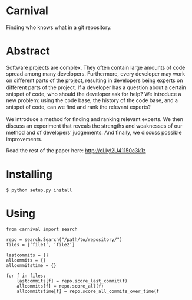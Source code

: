# Carnival

Finding who knows what in a git repository.

# Abstract

Software projects are complex. They often contain large amounts of code spread
among many developers. Furthermore, every developer may work on diﬀerent
parts of the project, resulting in developers being experts on diﬀerent parts of
the project. If a developer has a question about a certain snippet of code, who
should the developer ask for help? We introduce a new problem: using the code
base, the history of the code base, and a snippet of code, can we ﬁnd and rank
the relevant experts?

We introduce a method for ﬁnding and ranking relevant experts. We then
discuss an experiment that reveals the strengths and weaknesses of our method
and of developers’ judgements. And ﬁnally, we discuss possible improvements.

Read the rest of the paper here: http://cl.ly/2U41150c3k1z

# Installing

    $ python setup.py install

# Using

    from carnival import search

    repo = search.Search("/path/to/repository/")
    files = [’file1’, ’file2’]

    lastcommits = {}
    allcommits = {}
    allcommitstime = {}

    for f in files:
        lastcommits[f] = repo.score_last_commit(f)
        allcommits[f] = repo.score_all(f)
        allcommitstime[f] = repo.score_all_commits_over_time(f

